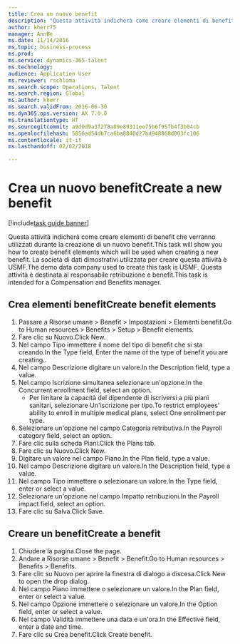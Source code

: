 ```yaml
--- 
title: Crea un nuovo benefit
description: "Questa attività indicherà come creare elementi di benefit che verranno utilizzati durante la creazione di un nuovo benefit."
author: kherr75
manager: AnnBe
ms.date: 11/14/2016
ms.topic: business-process
ms.prod: 
ms.service: dynamics-365-talent
ms.technology: 
audience: Application User
ms.reviewer: rschloma
ms.search.scope: Operations, Talent
ms.search.region: Global
ms.author: kherr
ms.search.validFrom: 2016-06-30
ms.dyn365.ops.version: AX 7.0.0
ms.translationtype: HT
ms.sourcegitcommit: a9d0d9a3f278a09e89311ee75b6f95fb4f3b04cb
ms.openlocfilehash: 5856ad54db7ca6ba8840d27bd948868d003fc106
ms.contentlocale: it-it
ms.lasthandoff: 02/02/2018

---
```

# <a name="create-a-new-benefit"></a><span data-ttu-id="e4e76-103">Crea un nuovo benefit</span><span class="sxs-lookup"><span data-stu-id="e4e76-103">Create a new benefit</span></span>

[!include[task guide banner](../../includes/task-guide-banner.md)]

<span data-ttu-id="e4e76-104">Questa attività indicherà come creare elementi di benefit che verranno utilizzati durante la creazione di un nuovo benefit.</span><span class="sxs-lookup"><span data-stu-id="e4e76-104">This task will show you how to create benefit elements which will be used when creating a new benefit.</span></span> <span data-ttu-id="e4e76-105">La società di dati dimostrativi utilizzata per creare questa attività è USMF.</span><span class="sxs-lookup"><span data-stu-id="e4e76-105">The demo data company used to create this task is USMF.</span></span> <span data-ttu-id="e4e76-106">Questa attività è destinata al responsabile retribuzione e benefit.</span><span class="sxs-lookup"><span data-stu-id="e4e76-106">This task is intended for a Compensation and Benefits manager.</span></span>


## <a name="create-benefit-elements"></a><span data-ttu-id="e4e76-107">Crea elementi benefit</span><span class="sxs-lookup"><span data-stu-id="e4e76-107">Create benefit elements</span></span>
1. <span data-ttu-id="e4e76-108">Passare a Risorse umane > Benefit > Impostazioni > Elementi benefit.</span><span class="sxs-lookup"><span data-stu-id="e4e76-108">Go to Human resources > Benefits > Setup > Benefit elements.</span></span>
2. <span data-ttu-id="e4e76-109">Fare clic su Nuovo.</span><span class="sxs-lookup"><span data-stu-id="e4e76-109">Click New.</span></span>
3. <span data-ttu-id="e4e76-110">Nel campo Tipo immettere il nome del tipo di benefit che si sta creando.</span><span class="sxs-lookup"><span data-stu-id="e4e76-110">In the Type field, Enter the name of the type of benefit you are creating..</span></span>
4. <span data-ttu-id="e4e76-111">Nel campo Descrizione digitare un valore.</span><span class="sxs-lookup"><span data-stu-id="e4e76-111">In the Description field, type a value.</span></span>
5. <span data-ttu-id="e4e76-112">Nel campo Iscrizione simultanea selezionare un'opzione.</span><span class="sxs-lookup"><span data-stu-id="e4e76-112">In the Concurrent enrollment field, select an option.</span></span>
    * <span data-ttu-id="e4e76-113">Per limitare la capacità del dipendente di iscriversi a più piani sanitari, selezionare Un'iscrizione per tipo.</span><span class="sxs-lookup"><span data-stu-id="e4e76-113">To restrict employees' ability to enroll in multiple medical plans, select One enrollment per type.</span></span>  
6. <span data-ttu-id="e4e76-114">Selezionare un'opzione nel campo Categoria retributiva.</span><span class="sxs-lookup"><span data-stu-id="e4e76-114">In the Payroll category field, select an option.</span></span>
7. <span data-ttu-id="e4e76-115">Fare clic sulla scheda Piani.</span><span class="sxs-lookup"><span data-stu-id="e4e76-115">Click the Plans tab.</span></span>
8. <span data-ttu-id="e4e76-116">Fare clic su Nuovo.</span><span class="sxs-lookup"><span data-stu-id="e4e76-116">Click New.</span></span>
9. <span data-ttu-id="e4e76-117">Digitare un valore nel campo Piano.</span><span class="sxs-lookup"><span data-stu-id="e4e76-117">In the Plan field, type a value.</span></span>
10. <span data-ttu-id="e4e76-118">Nel campo Descrizione digitare un valore.</span><span class="sxs-lookup"><span data-stu-id="e4e76-118">In the Description field, type a value.</span></span>
11. <span data-ttu-id="e4e76-119">Nel campo Tipo immettere o selezionare un valore.</span><span class="sxs-lookup"><span data-stu-id="e4e76-119">In the Type field, enter or select a value.</span></span>
12. <span data-ttu-id="e4e76-120">Selezionare un'opzione nel campo Impatto retribuzioni.</span><span class="sxs-lookup"><span data-stu-id="e4e76-120">In the Payroll impact field, select an option.</span></span>
13. <span data-ttu-id="e4e76-121">Fare clic su Salva.</span><span class="sxs-lookup"><span data-stu-id="e4e76-121">Click Save.</span></span>

## <a name="create-a-benefit"></a><span data-ttu-id="e4e76-122">Creare un benefit</span><span class="sxs-lookup"><span data-stu-id="e4e76-122">Create a benefit</span></span>
1. <span data-ttu-id="e4e76-123">Chiudere la pagina.</span><span class="sxs-lookup"><span data-stu-id="e4e76-123">Close the page.</span></span>
2. <span data-ttu-id="e4e76-124">Andare a Risorse umane > Benefit > Benefit.</span><span class="sxs-lookup"><span data-stu-id="e4e76-124">Go to Human resources > Benefits > Benefits.</span></span>
3. <span data-ttu-id="e4e76-125">Fare clic su Nuovo per aprire la finestra di dialogo a discesa.</span><span class="sxs-lookup"><span data-stu-id="e4e76-125">Click New to open the drop dialog.</span></span>
4. <span data-ttu-id="e4e76-126">Nel campo Piano immettere o selezionare un valore.</span><span class="sxs-lookup"><span data-stu-id="e4e76-126">In the Plan field, enter or select a value.</span></span>
5. <span data-ttu-id="e4e76-127">Nel campo Opzione immettere o selezionare un valore.</span><span class="sxs-lookup"><span data-stu-id="e4e76-127">In the Option field, enter or select a value.</span></span>
6. <span data-ttu-id="e4e76-128">Nel campo Validità immettere una data e un'ora.</span><span class="sxs-lookup"><span data-stu-id="e4e76-128">In the Effective field, enter a date and time.</span></span>
7. <span data-ttu-id="e4e76-129">Fare clic su Crea benefit.</span><span class="sxs-lookup"><span data-stu-id="e4e76-129">Click Create benefit.</span></span>


